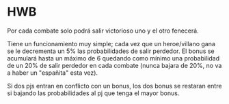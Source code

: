 # HWB

Por cada combate solo podrá salir victorioso uno y el otro fenecerá.

Tiene un funcionamiento muy simple; cada vez que un heroe/villano gana se le decrementa un 5% las probabilidades de salir perdedor. El bonus se acumulará hasta un máximo de 6 quedando como mínimo una probabilidad de un 20% de salir perdedor en cada combate (nunca bajara de 20%, no va a haber un "españita" esta vez).

Si dos pjs entran en conflicto con un bonus, los dos bonus se restaran entre si bajando las probabilidades al pj que tenga el mayor bonus.
